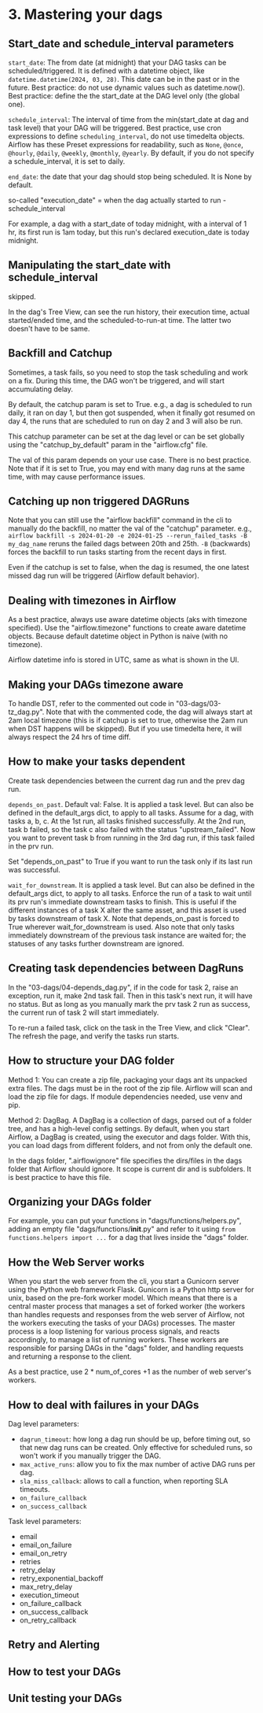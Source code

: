 # 3. Mastering your dags
## Start_date and schedule_interval parameters
`start_date`: The from date (at midnight) that your DAG tasks can be scheduled/triggered. It is defined with a datetime object, like `datetime.datetime(2024, 03, 28)`. This date can be in the past or in the future. Best practice: do not use dynamic values such as datetime.now(). Best practice: define the the start_date at the DAG level only (the global one). 

`schedule_interval`: The interval of time from the min(start_date at dag and task level) that your DAG will be triggered. Best practice, use cron expressions to define `scheduling_interval`, do not use timedelta objects. Airflow has these Preset expressions for readability, such as `None`, `@once`, `@hourly`, `@daily`, `@weekly`, `@monthly`, `@yearly`. By default, if you do not specify a schedule_interval, it is set to daily. 

`end_date`: the date that your dag should stop being scheduled. It is None by default. 

so-called "execution_date" = when the dag actually started to run - schedule_interval

For example, a dag with a start_date of today midnight, with a interval of 1 hr, its first run is 1am today, but this run's declared execution_date is today midnight. 

## Manipulating the start_date with schedule_interval
skipped. 

In the dag's Tree View, can see the run history, their execution time, actual started/ended time, and the scheduled-to-run-at time. The latter two doesn't have to be same. 

## Backfill and Catchup
Sometimes, a task fails, so you need to stop the task scheduling and work on a fix. During this time, the DAG won't be triggered, and will start accumulating delay. 

By default, the catchup param is set to True. e.g., a dag is scheduled to run daily, it ran on day 1, but then got suspended, when it finally got resumed on day 4, the runs that are scheduled to run on day 2 and 3 will also be run. 

This catchup parameter can be set at the dag level or can be set globally using the "catchup_by_default" param in the "airflow.cfg" file. 

The val of this param depends on your use case. There is no best practice. Note that if it is set to True, you may end with many dag runs at the same time, with may cause performance issues. 

## Catching up non triggered DAGRuns
Note that you can still use the "airflow backfill" command in the cli to manually do the backfill, no matter the val of the "catchup" parameter. e.g., `airflow backfill -s 2024-01-20 -e 2024-01-25 --rerun_failed_tasks -B my_dag_name` reruns the failed dags between 20th and 25th. `-B` (backwards) forces the backfill to run tasks starting from the recent days in first. 

Even if the catchup is set to false, when the dag is resumed, the one latest missed dag run will be triggered (Airflow default behavior). 

## Dealing with timezones in Airflow
As a best practice, always use aware datetime objects (aks with timezone specified). Use the "airflow.timezone" functions to create aware datetime objects. Because default datetime object in Python is naive (with no timezone). 

Airflow datetime info is stored in UTC, same as what is shown in the UI. 

## Making your DAGs timezone aware
To handle DST, refer to the commented out code in "03-dags/03-tz_dag.py". Note that with the commented code, the dag will always start at 2am local timezone (this is if catchup is set to true, otherwise the 2am run when DST happens will be skipped). But if you use timedelta here, it will always respect the 24 hrs of time diff. 

## How to make your tasks dependent
Create task dependencies between the current dag run and the prev dag run. 

`depends_on_past`. Default val: False. It is applied a task level. But can also be defined in the default_args dict, to apply to all tasks. Assume for a dag, with tasks a, b, c. At the 1st run, all tasks finished successfully. At the 2nd run, task b failed, so the task c also failed with the status "upstream_failed". Now you want to prevent task b from running in the 3rd dag run, if this task failed in the prv run. 

Set "depends_on_past" to True if you want to run the task only if its last run was successful. 

`wait_for_downstream`. It is applied a task level. But can also be defined in the default_args dict, to apply to all tasks. Enforce the run of a task to wait until its prv run's immediate downstream tasks to finish. This is useful if the different instances of a task X alter the same asset, and this asset is used by tasks downstream of task X. Note that depends_on_past is forced to True wherever wait_for_downstream is used. Also note that only tasks immediately downstream of the previous task instance are waited for; the statuses of any tasks further downstream are ignored.

## Creating task dependencies between DagRuns
In the "03-dags/04-depends_dag.py", if in the code for task 2, raise an exception, run it, make 2nd task fail. Then in this task's next run, it will have no status. But as long as you manually mark the prv task 2 run as success, the current run of task 2 will start immediately. 

To re-run a failed task, click on the task in the Tree View, and click "Clear". The refresh the page, and verify the tasks run starts. 

## How to structure your DAG folder
Method 1: You can create a zip file, packaging your dags ant its unpacked extra files. The dags must be in the root of the zip file. Airflow will scan and load the zip file for dags. If module dependencies needed, use venv and pip. 

Method 2: DagBag. A DagBag is a collection of dags, parsed out of a folder tree, and has a high-level config settings. By default, when you start Airflow, a DagBag is created, using the executor and dags folder. With this, you can load dags from different folders, and not from only the default one. 

In the dags folder, ".airflowignore" file specifies the dirs/files in the dags folder that Airflow should ignore. It scope is current dir and is subfolders. It is best practice to have this file. 

## Organizing your DAGs folder
For example, you can put your functions in "dags/functions/helpers.py", adding an empty file "dags/functions/__init__.py" and refer to it using `from functions.helpers import ...` for a dag that lives inside the "dags" folder. 

## How the Web Server works
When you start the web server from the cli, you start a Gunicorn server using the Python web framework Flask. Gunicorn is a Python http server for unix, based on the pre-fork worker model. Which means that there is a central master process that manages a set of forked worker (the workers than handles requests and responses from the web server of Airflow, not the workers executing the tasks of your DAGs) processes. The master process is a loop listening for various process signals, and reacts accordingly, to manage a list of running workers. These workers are responsible for parsing DAGs in the "dags" folder, and handling requests and returning a response to the client. 

As a best practice, use 2 * num_of_cores +1 as the number of web server's workers. 

## How to deal with failures in your DAGs
Dag level parameters:
- `dagrun_timeout`: how long a dag run should be up, before timing out, so that new dag runs can be created. Only effective for scheduled runs, so won't work if you manually trigger the DAG. 
- `max_active_runs`: allow you to fix the max number of active DAG runs per dag. 
- `sla_miss_callback`: allows to call a function, when reporting SLA timeouts. 
- `on_failure_callback`
- `on_success_callback`

Task level parameters:
- email
- email_on_failure
- email_on_retry
- retries
- retry_delay
- retry_exponential_backoff
- max_retry_delay
- execution_timeout
- on_failure_callback
- on_success_callback
- on_retry_callback

## Retry and Alerting



## How to test your DAGs



## Unit testing your DAGs
































